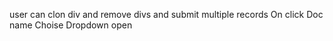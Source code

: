 user can clon div and remove divs and submit multiple records 
On click Doc name Choise Dropdown open
